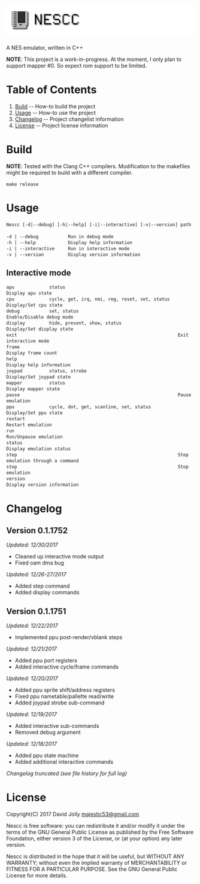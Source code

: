 ![Nescc](https://github.com/majestic53/nescc/blob/master/asset/logo.png "Nescc")
=====

A NES emulator, written in C++

__NOTE__: This project is a work-in-progress. At the moment, I only plan to support mapper #0. So expect rom support to be limited.

Table of Contents
=================

1. [Build](https://github.com/majestic53/nescc#build) -- How-to build the project
1. [Usage](https://github.com/majestic53/nescc#usage) -- How-to use the project
2. [Changelog](https://github.com/majestic53/nescc#changelog) -- Project changelist information
3. [License](https://github.com/majestic53/nescc#license) -- Project license information

Build
=====

__NOTE__: Tested with the Clang C++ compilers. Modification to the makefiles might be required to build with a different compiler.

```
make release
```

Usage
=====

```
Nescc [-d|--debug] [-h|--help] [-i|--interactive] [-v|--version] path

-d | --debug           Run in debug mode
-h | --help            Display help information
-i | --interactive     Run in interactive mode
-v | --version         Display version information
```

Interactive mode
----------------

```
apu             status                                          Display apu state
cpu             cycle, get, irq, nmi, reg, reset, set, status   Display/Set cpu state
debug           set, status                                     Enable/Disable debug mode
display         hide, present, show, status                     Display/Set display state
exit                                                            Exit interactive mode
frame                                                           Display frame count
help                                                            Display help information
joypad          status, strobe                                  Display/Set joypad state
mapper          status                                          Display mapper state
pause                                                           Pause emulation
ppu             cycle, dot, get, scanline, set, status          Display/Set ppu state
restart                                                         Restart emulation
run                                                             Run/Unpause emulation
status                                                          Display emulation status
step                                                            Step emulation through a command
stop                                                            Stop emulation
version                                                         Display version information
```

Changelog
=========

Version 0.1.1752
----------------
*Updated: 12/30/2017*

* Cleaned up interactive mode output
* Fixed oam dma bug

*Updated: 12/26-27/2017*

* Added step command
* Added display commands

Version 0.1.1751
----------------
*Updated: 12/22/2017*

* Implemented ppu post-render/vblank steps

*Updated: 12/21/2017*

* Added ppu port registers
* Added interactive cycle/frame commands

*Updated: 12/20/2017*

* Added ppu sprite shift/address registers
* Fixed ppu nametable/pallette read/write
* Added joypad strobe sub-command

*Updated: 12/19/2017*

* Added interactive sub-commands
* Removed debug argument

*Updated: 12/18/2017*

* Added ppu state machine
* Added additional interactive commands

*Changelog truncated (see file history for full log)*

License
=======

Copyright(C) 2017 David Jolly <majestic53@gmail.com>

Nescc is free software: you can redistribute it and/or modify
it under the terms of the GNU General Public License as published by
the Free Software Foundation, either version 3 of the License, or
(at your option) any later version.

Nescc is distributed in the hope that it will be useful,
but WITHOUT ANY WARRANTY; without even the implied warranty of
MERCHANTABILITY or FITNESS FOR A PARTICULAR PURPOSE.  See the
GNU General Public License for more details.
